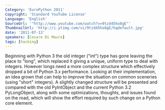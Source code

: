 ```yaml
---
Category: 'EuroPython 2011'
Copyright: 'Standard YouTube License'
Language: 'English'
SourceUrl: '"http://www.youtube.com/watch?v=9tzd45ho8gE"'
ThumbnailUrl: 'http://i.ytimg.com/vi/9tzd45ho8gE/hqdefault.jpg'
date: '2011-07-13'
speakers: [Cesare Di Mauro]
tags: [hacking]
---
```

Beginning with Python 3 the old integer ("int") type has gone leaving the
place to "long", which replaced it giving a unique, uniform type to deal with
integers. However longs need a more complex structure which effectively
dropped a bit of Python 3.x performance. Looking at their implementation, an
idea grown that can help to improve the situation on common sceneries (using
"short" integers). A slightly changed structure will be presented and compared
with the old PyIntObject and the current Python 3.2 PyLongObject, along with
some optimizations, thoughts, and issues found on the road, which will show
the effort required by such change on a Python core element.


